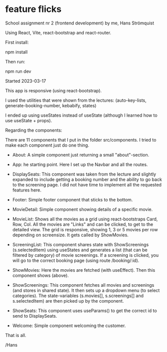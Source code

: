# feature flicks

School assignment nr 2 (frontend development) by me, Hans Strömquist

Using React, Vite, react-bootstrap and react-router.

First install:

npm install

Then run:

npm run dev

Started 2023-03-17

This app is responsive (using react-bootstrap).

I used the utilities that were shown from the lectures:
(auto-key-lists, generate-booking-number, kebabify, states)

I ended up using useStates instead of useState (although I learned how to use useState + props).

Regarding the components:

There are 11 components that I put in the folder src/components.
I tried to make each component just do one thing.

* About:
A simple component just returning a small "about"-section.

* App:
 he starting point. Here I set up the Navbar and all the routes.

* DisplaySeats:
 This component was taken from the lecture and slightly expanded to include
 getting a booking number and the ability to go back to the screening page.
 I did not have time to implement all the requested features here.

* Footer:
 Simple footer component that sticks to the bottom.

* MovieDetail:
 Simple component showing details of a specific movie.

* MovieList:
 Shows all the movies as a grid using react-bootstraps Card, Row, Col.
 All the movies are "Links" and can be clicked, to get to the detailed view.
 The grid is responsive, showing 1, 3 or 5 movies per row depending on screensize.
 It gets called by ShowMovies.

* ScreeningList:
 This component shares state with ShowScreenings (s.selectedItem) using useStates and
 generates a list (that can be filtered by category) of movie screenings. If a screening
 is clicked, you will go to the correct booking page (using route /booking/:id).

* ShowMovies:
 Here the movies are fetched (with useEffect). Then this component shows <MovieList/> (above).

* ShowScreenings:
 This component fetches all movies and screenings (and stores in shared state). It then sets up
 a dropdown menu (to select categories). The state-variables (s.movies[], s.screenings[] and s.selectedItem)
 are then picked up by the <ScreeningList/> component.

* ShowSeats:
 This component uses useParams() to get the correct id to send to DisplaySeats.

* Welcome:
 Simple component welcoming the customer.
  

That is all.

/Hans